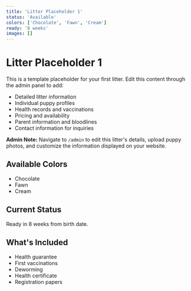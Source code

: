 ```yaml
---
title: 'Litter Placeholder 1'
status: 'Available'
colors: ['Chocolate', 'Fawn', 'Cream']
ready: '8 weeks'
images: []
---
```


# Litter Placeholder 1

This is a template placeholder for your first litter. Edit this content through the admin panel to add:

- Detailed litter information
- Individual puppy profiles
- Health records and vaccinations
- Pricing and availability
- Parent information and bloodlines
- Contact information for inquiries

**Admin Note:** Navigate to `/admin` to edit this litter's details, upload puppy photos, and customize the information displayed on your website.

## Available Colors
- Chocolate
- Fawn  
- Cream

## Current Status
Ready in 8 weeks from birth date.

## What's Included
- Health guarantee
- First vaccinations
- Deworming
- Health certificate
- Registration papers 